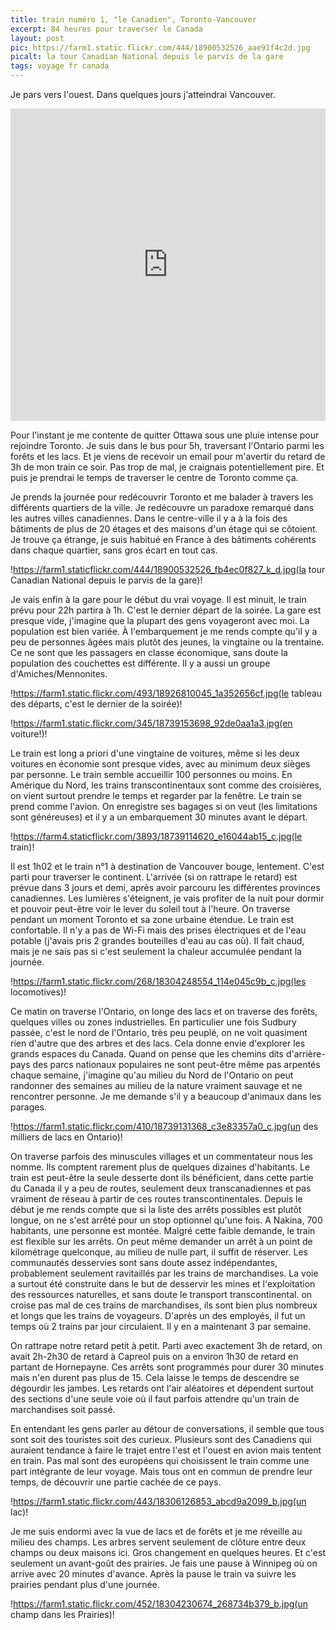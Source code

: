 ```yaml
---
title: train numéro 1, "le Canadien", Toronto-Vancouver
excerpt: 84 heures pour traverser le Canada 
layout: post
pic: https://farm1.static.flickr.com/444/18900532526_aae91f4c2d.jpg
picalt: la tour Canadian National depuis le parvis de la gare
tags: voyage fr canada
---
```

Je pars vers l'ouest. Dans quelques jours j'atteindrai Vancouver. 

<iframe width='100%' height='500px' frameBorder='0' src='https://a.tiles.mapbox.com/v4/vincetraveller.mn9a197m/attribution,zoompan,geocoder,share.html?access_token=pk.eyJ1IjoidmluY2V0cmF2ZWxsZXIiLCJhIjoiMkxNUmEyVSJ9.EgFX8zbKFkf-b8UJ2M5CHQ'></iframe>

Pour l'instant je me contente de quitter Ottawa sous une pluie intense pour rejoindre Toronto.
Je suis dans le bus pour 5h, traversant l'Ontario parmi les forêts et les lacs.
Et je viens de recevoir un email pour m'avertir du retard de 3h de mon train ce soir. Pas trop de mal, je craignais potentiellement pire. Et puis je prendrai le temps de traverser le centre de Toronto comme ça. 

Je prends la journée pour redécouvrir Toronto et me balader à travers les différents quartiers de la ville. Je redécouvre un paradoxe remarqué dans les autres villes canadiennes. Dans le centre-ville il y a à la fois des bâtiments de plus de 20 étages et des maisons d'un étage qui se côtoient. Je trouve ça étrange, je suis habitué en France à des bâtiments cohérents dans chaque quartier, sans gros écart en tout cas. 

!https://farm1.staticflickr.com/444/18900532526_fb4ec0f827_k_d.jpg(la tour Canadian National depuis le parvis de la gare)!


Je vais enfin à la gare pour le début du vrai voyage. Il est minuit, le train prévu pour 22h partira à 1h. C'est le dernier départ de la soirée. La gare est presque vide, j'imagine que la plupart des gens voyageront avec moi. 
La population est bien variée. À l'embarquement je me rends compte qu'il y a peu de personnes âgées mais plutôt des jeunes, la vingtaine ou la trentaine. Ce ne sont que les passagers en classe économique, sans doute la population des couchettes est différente. Il y a aussi un groupe d'Amiches/Mennonites.

!https://farm1.static.flickr.com/493/18926810045_1a352656cf.jpg(le tableau des départs, c'est le dernier de la soirée)!

!https://farm1.static.flickr.com/345/18739153698_92de0aa1a3.jpg(en voiture!)!

Le train est long a priori d'une vingtaine de voitures, même si les deux voitures en économie sont presque vides, avec au minimum deux sièges par personne. Le train semble accueillir 100 personnes ou moins. 
En Amérique du Nord, les trains transcontinentaux sont comme des croisières, on vient surtout prendre le temps et regarder par la fenêtre. Le train se prend comme l'avion. On enregistre ses bagages si on veut (les limitations sont généreuses) et il y a un embarquement 30 minutes avant le départ. 

!https://farm4.staticflickr.com/3893/18739114620_e16044ab15_c.jpg(le train)!

Il est 1h02 et le train n°1 à destination de Vancouver bouge, lentement. C'est parti pour traverser le continent. L'arrivée (si on rattrape le retard) est prévue dans 3 jours et demi, après avoir parcouru les différentes provinces canadiennes. 
Les lumières s'éteignent, je vais profiter de la nuit pour dormir et pouvoir peut-être voir le lever du soleil tout à l'heure. On traverse pendant un moment Toronto et sa zone urbaine étendue. 
Le train est confortable. Il n'y a pas de Wi-Fi mais des prises électriques et de l'eau potable (j'avais pris 2 grandes bouteilles d'eau au cas où). Il fait chaud, mais je ne sais pas si c'est seulement la chaleur accumulée pendant la journée.

!https://farm1.static.flickr.com/268/18304248554_114e045c9b_c.jpg(les locomotives)!

Ce matin on traverse l'Ontario, on longe des lacs et on traverse des forêts, quelques villes ou zones industrielles. En particulier une fois Sudbury passée, c'est le nord de l'Ontario, très peu peuplé, on ne voit quasiment rien d'autre que des arbres et des lacs. Cela donne envie d'explorer les grands espaces du Canada. Quand on pense que les chemins dits d'arrière-pays des parcs nationaux populaires ne sont peut-être même pas arpentés chaque semaine, j'imagine qu'au milieu du Nord de l'Ontario on peut randonner des semaines au milieu de la nature vraiment sauvage et ne rencontrer personne. Je me demande s'il y a beaucoup d'animaux dans les parages.

!https://farm1.static.flickr.com/410/18739131368_c3e83357a0_c.jpg(un des milliers de lacs en Ontario)!

On traverse parfois des minuscules villages et un commentateur nous les nomme. Ils comptent rarement plus de quelques dizaines d'habitants. Le train est peut-être la seule desserte dont ils bénéficient, dans cette partie du Canada il y a peu de routes, seulement deux transcanadiennes et pas vraiment de réseau à partir de ces routes transcontinentales. 
Depuis le début je me rends compte que si la liste des arrêts possibles est plutôt longue, on ne s'est arrêté pour un stop optionnel qu'une fois. A Nakina, 700 habitants, une personne est montée. Malgré cette faible demande, le train est flexible sur les arrêts. On peut même demander un arrêt à un point de kilométrage quelconque, au milieu de nulle part, il suffit de réserver. 
Les communautés desservies sont sans doute assez indépendantes, probablement seulement ravitaillés par les trains de marchandises. 
La voie a surtout été construite dans le but de desservir les mines et l'exploitation des ressources naturelles, et sans doute le transport transcontinental. on croise pas mal de ces trains de marchandises, ils sont bien plus nombreux et longs que les trains de voyageurs. D'après un des employés, il fut un temps où 2 trains par jour circulaient. Il y en a maintenant 3 par semaine. 

On rattrape notre retard petit à petit. Parti avec exactement 3h de retard, on avait 2h-2h30 de retard à Capreol puis on a environ 1h30 de retard en partant de Hornepayne. Ces arrêts sont programmés pour durer 30 minutes mais n'en durent pas plus de 15. Cela laisse le temps de descendre se dégourdir les jambes. Les retards ont l'air aléatoires et dépendent surtout des sections d'une seule voie où il faut parfois attendre qu'un train de marchandises soit passé. 

En entendant les gens parler au détour de conversations, il semble que tous sont soit des touristes soit des curieux. Plusieurs sont des Canadiens qui auraient tendance à faire le trajet entre l'est et l'ouest en avion mais tentent en train. Pas mal sont des européens qui choisissent le train comme une part intégrante de leur voyage. Mais tous ont en commun de prendre leur temps, de découvrir une partie cachée de ce pays.

!https://farm1.static.flickr.com/443/18306126853_abcd9a2099_b.jpg(un lac)!

Je me suis endormi avec la vue de lacs et de forêts et je me réveille au milieu des champs. Les arbres servent seulement de clôture entre deux champs ou deux maisons ici. Gros changement en quelques heures. Et c'est seulement un avant-goût des prairies. Je fais une pause à Winnipeg où on arrive avec 20 minutes d'avance. Après la pause le train va suivre les prairies pendant plus d'une journée.

!https://farm1.static.flickr.com/452/18304230674_268734b379_b.jpg(un champ dans les Prairies)!

